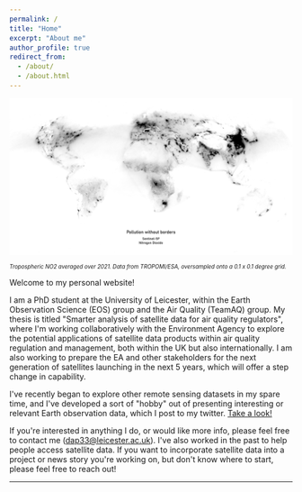```yaml
---
permalink: /
title: "Home"
excerpt: "About me"
author_profile: true
redirect_from: 
  - /about/
  - /about.html
---
```


![Tropospheric NO2 over the UK](/images/Global_NO2.png)
<sub><sub>*Tropospheric NO2 averaged over 2021. Data from TROPOMI/ESA, oversampled onto a 0.1 x 0.1 degree grid.*</sub></sub>

Welcome to my personal website! 

I am a PhD student at the University of Leicester, within the Earth Observation Science (EOS) group and the Air Quality (TeamAQ) group. My thesis is titled "Smarter analysis of satellite data for air quality regulators", where I'm working collaboratively with the Environment Agency to explore the potential applications of satellite data products within air quality regulation and management, both within the UK but also internationally. I am also working to prepare the EA and other stakeholders for the next generation of satellites launching in the next 5 years, which will offer a step change in capability.

I've recently began to explore other remote sensing datasets in my spare time, and I've developed a sort of "hobby" out of presenting interesting or relevant Earth observation data, which I post to my twitter. [Take a look!](https://www.twitter.com/Sentinel_DanP)

If you're interested in anything I do, or would like more info, please feel free to contact me (dap33@leicester.ac.uk). I've also worked in the past to help people access satellite data. If you want to incorporate satellite data into a project or news story you're working on, but don't know where to start, please feel free to reach out! 

---


